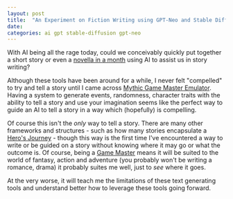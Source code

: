 ```yaml
---
layout: post
title:  "An Experiment on Fiction Writing using GPT-Neo and Stable Diffussion"
date:
categories: ai gpt stable-diffusion gpt-neo
---
```


With AI being all the rage today, could we conceivably quickly put together a short story or even a [novella in a month](https://nanowrimo.org/) using AI to assist us in story writing?

Although these tools have been around for a while, I never felt "compelled" to try and tell a story until I came across [Mythic Game Master Emulator](https://www.wordmillgames.com/mythic-gme.html). Having a system to generate events, randomness, character traits with the ability to tell a story and use your imagination seems like the perfect way to guide an AI to tell a story in a way which (hopefully) is compelling.

Of course this isn't the _only_ way to tell a story. There are many other frameworks and structures - such as how many stories encapsulate a [Hero's Journey](https://en.wikipedia.org/wiki/Hero%27s_journey) - though this way is the first time I've encountered a way to write or be guided on a story without knowing where it may go or what the outcome is. Of course, being a [Game Master](https://en.wikipedia.org/wiki/Gamemaster) means it will be suited to the world of fantasy, action and adventure (you probably won't be writing a romance, drama) it probably suites me well, just to _see_ where it goes.

At the very worse, it will teach me the limitations of these text generating tools and understand better how to leverage these tools going forward.
